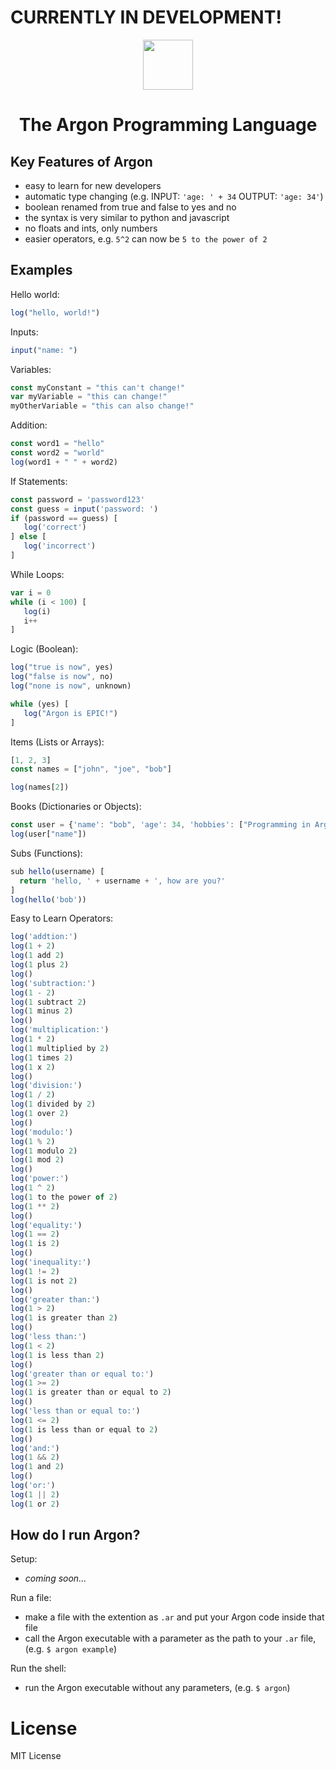 # CURRENTLY IN DEVELOPMENT!

<div align="center">
<p>
    <img width="80" src="https://raw.githubusercontent.com/Ugric/Argon/main/logo.png">
</p>
<h1>The Argon Programming Language</h1>
</div>

## Key Features of Argon

- easy to learn for new developers
- automatic type changing (e.g. INPUT: `'age: ' + 34` OUTPUT: `'age: 34'`)
- boolean renamed from true and false to yes and no
- the syntax is very similar to python and javascript
- no floats and ints, only numbers
- easier operators, e.g. `5^2` can now be `5 to the power of 2`

## Examples

Hello world:

```javascript
log("hello, world!")
```

Inputs:

```javascript
input("name: ")
```

Variables:

```javascript
const myConstant = "this can't change!"
var myVariable = "this can change!"
myOtherVariable = "this can also change!"
```

Addition:

```javascript
const word1 = "hello"
const word2 = "world"
log(word1 + " " + word2)
```

If Statements:

```javascript
const password = 'password123'
const guess = input('password: ')
if (password == guess) [
   log('correct')
] else [
   log('incorrect')
]
```

While Loops:

```javascript
var i = 0
while (i < 100) [
   log(i)
   i++
]
```

Logic (Boolean):

```javascript
log("true is now", yes)
log("false is now", no)
log("none is now", unknown)

while (yes) [
   log("Argon is EPIC!")
]
```

Items (Lists or Arrays):

```javascript
[1, 2, 3]
const names = ["john", "joe", "bob"]

log(names[2])
```

Books (Dictionaries or Objects):

```javascript
const user = {'name': "bob", 'age': 34, 'hobbies': ["Programming in Argon!", "Playing video games!"]}
log(user["name"])
```

Subs (Functions):

```javascript
sub hello(username) [
  return 'hello, ' + username + ', how are you?'
]
log(hello('bob'))
```

Easy to Learn Operators:
```javascript
log('addtion:')
log(1 + 2)
log(1 add 2)
log(1 plus 2)
log()
log('subtraction:')
log(1 - 2)
log(1 subtract 2)
log(1 minus 2)
log()
log('multiplication:')
log(1 * 2)
log(1 multiplied by 2)
log(1 times 2)
log(1 x 2)
log()
log('division:')
log(1 / 2)
log(1 divided by 2)
log(1 over 2)
log()
log('modulo:')
log(1 % 2)
log(1 modulo 2)
log(1 mod 2)
log()
log('power:')
log(1 ^ 2)
log(1 to the power of 2)
log(1 ** 2)
log()
log('equality:')
log(1 == 2)
log(1 is 2)
log()
log('inequality:')
log(1 != 2)
log(1 is not 2)
log()
log('greater than:')
log(1 > 2)
log(1 is greater than 2)
log()
log('less than:')
log(1 < 2)
log(1 is less than 2)
log()
log('greater than or equal to:')
log(1 >= 2)
log(1 is greater than or equal to 2)
log()
log('less than or equal to:')
log(1 <= 2)
log(1 is less than or equal to 2)
log()
log('and:')
log(1 && 2)
log(1 and 2)
log()
log('or:')
log(1 || 2)
log(1 or 2)
```

## How do I run Argon?

Setup:
 - *coming soon...*

Run a file:

- make a file with the extention as `.ar` and put your Argon code inside that file
- call the Argon executable with a parameter as the path to your `.ar` file, (e.g. `$ argon example`)

Run the shell:

- run the Argon executable without any parameters, (e.g. `$ argon`)

# License
MIT License